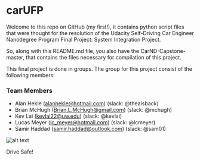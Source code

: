# carUFP

Welcome to this repo on GitHub (my first!), it contains python script files that were thought for the resolution of the Udacity Self-Driving Car Engineer Nanodegree Program Final Project: System Integration Project.

So, along with this README.md file, you also have the CarND-Capstone-master, that contains the files necessary for compilation of this project.

This final project is done in groups. The group for this project consist of the following members:

### Team Members
* Alan Hekle (alanhekle@hotmail.com) (slack: @theaisback)
* Brian McHugh (Brian.L.McHugh@gmail.com) (slack: @mchugh)
* Kev Lai (kevlai22@uw.edu) (slack: @kevlai)
* Lucas Meyer (lc_meyer@hotmail.com) (slack: @lcmeyer)
* Samir Haddad (samir.haddad@outlook.com) (slack: @sam01)


![alt text](http://dru-cdn.zipcar.com/sites/default/files/styles/content-portal-slideshow-slide/public/1_fi_GoogleDriverlessCar.jpg?itok=Lf3O025O)

Drive Safe!
